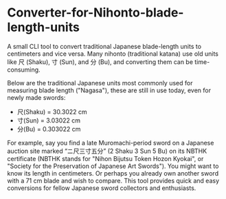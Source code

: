# Converter-for-Nihonto-blade-length-units

A small CLI tool to convert traditional Japanese blade-length units to centimeters and vice versa. 
Many nihonto (traditional katana) use old units like 尺 (Shaku), 寸 (Sun), and 分 (Bu), and converting them can be time-consuming.

Below are the traditional Japanese units most commonly used for measuring blade length ("Nagasa"), these are still in use today, even for newly made swords:

- 尺(Shaku) = 30.3022 cm
- 寸(Sun) = 3.03022 cm
- 分(Bu) = 0.303022 cm 

For example, say you find a late Muromachi-period sword on a Japanese auction site marked “ニ尺三寸五分” (2 Shaku 3 Sun 5 Bu) on its NBTHK certificate (NBTHK stands for "Nihon Bijutsu Token Hozon Kyokai", or "Society for the Preservation of Japanese Art Swords"). You might want to know its length in centimeters. Or perhaps you already own another sword with a 71 cm blade and wish to compare. This tool provides quick and easy conversions for fellow Japanese sword collectors and enthusiasts.
